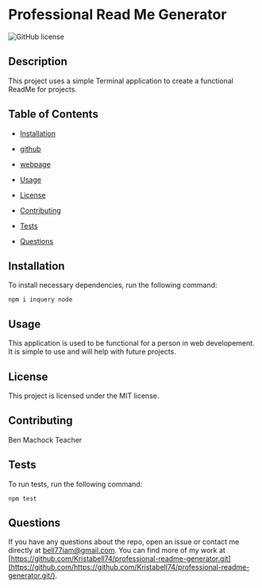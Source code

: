 # Professional Read Me Generator 
![GitHub license](https://img.shields.io/badge/license-MIT-blue.svg)

## Description

This project uses a simple Terminal application to create a functional ReadMe for projects.

## Table of Contents 

* [Installation](#installation)

* [github](#github)

* [webpage](#webpage)

* [Usage](#usage)

* [License](#license)

* [Contributing](#contributing)

* [Tests](#tests)

* [Questions](#questions)

## Installation

To install necessary dependencies, run the following command:

```
npm i inquery node
```

## Usage

This application is used to be functional for a person in web developement. It is simple to use and will help with future projects.

## License

This project is licensed under the MIT license.
  
## Contributing

Ben Machock Teacher

## Tests

To run tests, run the following command:

```
npm test
```

## Questions

If you have any questions about the repo, open an issue or contact me directly at bell77iam@gmail.com. You can find more of my work at [https://github.com/Kristabell74/professional-readme-generator.git](https://github.com/https://github.com/Kristabell74/professional-readme-generator.git/).


